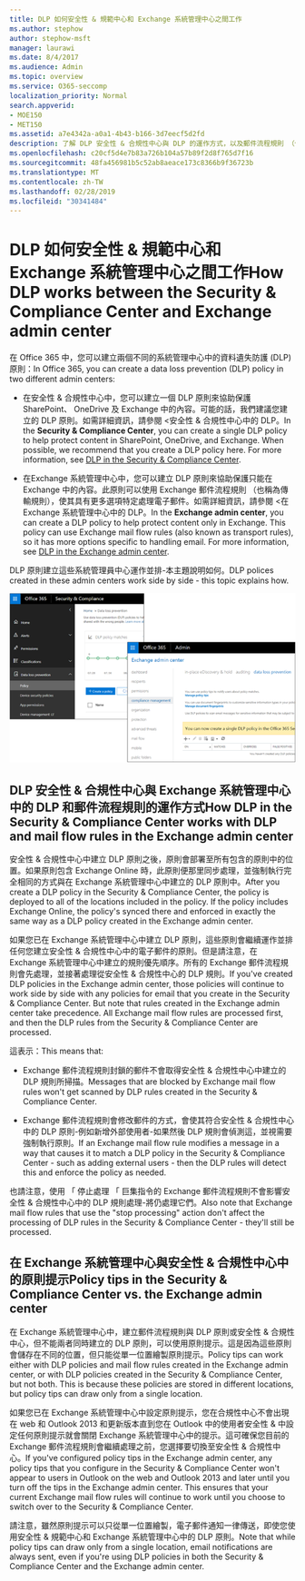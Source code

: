 ```yaml
---
title: DLP 如何安全性 & 規範中心和 Exchange 系統管理中心之間工作
ms.author: stephow
author: stephow-msft
manager: laurawi
ms.date: 8/4/2017
ms.audience: Admin
ms.topic: overview
ms.service: O365-seccomp
localization_priority: Normal
search.appverid:
- MOE150
- MET150
ms.assetid: a7e4342a-a0a1-4b43-b166-3d7eecf5d2fd
description: 了解 DLP 安全性 & 合規性中心與 DLP 的運作方式，以及郵件流程規則 （傳輸規則） 中 Exchange 系統管理中心。
ms.openlocfilehash: c20cf5d4e7b83a726b104a57b89f2d8f765d7f16
ms.sourcegitcommit: 48fa456981b5c52ab8aeace173c8366b9f36723b
ms.translationtype: MT
ms.contentlocale: zh-TW
ms.lasthandoff: 02/28/2019
ms.locfileid: "30341484"
---
```

# <a name="how-dlp-works-between-the-security--compliance-center-and-exchange-admin-center"></a><span data-ttu-id="5182f-103">DLP 如何安全性 & 規範中心和 Exchange 系統管理中心之間工作</span><span class="sxs-lookup"><span data-stu-id="5182f-103">How DLP works between the Security & Compliance Center and Exchange admin center</span></span>

<span data-ttu-id="5182f-104">在 Office 365 中，您可以建立兩個不同的系統管理中心中的資料遺失防護 (DLP) 原則：</span><span class="sxs-lookup"><span data-stu-id="5182f-104">In Office 365, you can create a data loss prevention (DLP) policy in two different admin centers:</span></span>
  
- <span data-ttu-id="5182f-p101">在<b0>安全性 &amp; 合規性中心</b0>中，您可以建立一個 DLP 原則來協助保護 SharePoint、 OneDrive 及 Exchange 中的內容。可能的話，我們建議您建立的 DLP 原則。如需詳細資訊，請參閱 <<c1>安全性 &amp; 合規性中心中的 DLP。</span><span class="sxs-lookup"><span data-stu-id="5182f-p101">In the **Security & Compliance Center**, you can create a single DLP policy to help protect content in SharePoint, OneDrive, and Exchange. When possible, we recommend that you create a DLP policy here. For more information, see [DLP in the Security & Compliance Center](data-loss-prevention-policies.md).</span></span>
    
- <span data-ttu-id="5182f-p102">在<b0>Exchange 系統管理中心</b0>中，您可以建立 DLP 原則來協助保護只能在 Exchange 中的內容。此原則可以使用 Exchange 郵件流程規則 （也稱為傳輸規則），使其具有更多選項特定處理電子郵件。如需詳細資訊，請參閱 <<c1>在 Exchange 系統管理中心中的 DLP。</span><span class="sxs-lookup"><span data-stu-id="5182f-p102">In the **Exchange admin center**, you can create a DLP policy to help protect content only in Exchange. This policy can use Exchange mail flow rules (also known as transport rules), so it has more options specific to handling email. For more information, see [DLP in the Exchange admin center](https://go.microsoft.com/fwlink/?linkid=852311).</span></span>
    
<span data-ttu-id="5182f-111">DLP 原則建立這些系統管理員中心運作並排-本主題說明如何。</span><span class="sxs-lookup"><span data-stu-id="5182f-111">DLP polices created in these admin centers work side by side - this topic explains how.</span></span>
  
![在安全性與規範中心和 Exchange 系統管理中心中的 DLP 頁面](media/d3eaa7e7-3b16-457b-bd9c-26707f7b584f.png)
  
## <a name="how-dlp-in-the-security--compliance-center-works-with-dlp-and-mail-flow-rules-in-the-exchange-admin-center"></a><span data-ttu-id="5182f-113">DLP 安全性 & 合規性中心與 Exchange 系統管理中心中的 DLP 和郵件流程規則的運作方式</span><span class="sxs-lookup"><span data-stu-id="5182f-113">How DLP in the Security & Compliance Center works with DLP and mail flow rules in the Exchange admin center</span></span>

<span data-ttu-id="5182f-p103">安全性 & 合規性中心中建立 DLP 原則之後，原則會部署至所有包含的原則中的位置。如果原則包含 Exchange Online 時，此原則便那里同步處理，並強制執行完全相同的方式與在 Exchange 系統管理中心中建立的 DLP 原則中。</span><span class="sxs-lookup"><span data-stu-id="5182f-p103">After you create a DLP policy in the Security & Compliance Center, the policy is deployed to all of the locations included in the policy. If the policy includes Exchange Online, the policy's synced there and enforced in exactly the same way as a DLP policy created in the Exchange admin center.</span></span> 
  
<span data-ttu-id="5182f-p104">如果您已在 Exchange 系統管理中心中建立 DLP 原則，這些原則會繼續運作並排任何您建立安全性 & 合規性中心中的電子郵件的原則。但是請注意，在 Exchange 系統管理中心中建立的規則優先順序。所有的 Exchange 郵件流程規則會先處理，並接著處理從安全性 & 合規性中心的 DLP 規則。</span><span class="sxs-lookup"><span data-stu-id="5182f-p104">If you've created DLP policies in the Exchange admin center, those policies will continue to work side by side with any policies for email that you create in the Security & Compliance Center. But note that rules created in the Exchange admin center take precedence. All Exchange mail flow rules are processed first, and then the DLP rules from the Security & Compliance Center are processed.</span></span>
  
<span data-ttu-id="5182f-119">這表示：</span><span class="sxs-lookup"><span data-stu-id="5182f-119">This means that:</span></span>
  
- <span data-ttu-id="5182f-120">Exchange 郵件流程規則封鎖的郵件不會取得安全性 & 合規性中心中建立的 DLP 規則所掃描。</span><span class="sxs-lookup"><span data-stu-id="5182f-120">Messages that are blocked by Exchange mail flow rules won't get scanned by DLP rules created in the Security & Compliance Center.</span></span>
    
- <span data-ttu-id="5182f-121">Exchange 郵件流程規則會修改郵件的方式，會使其符合安全性 & 合規性中心中的 DLP 原則-例如新增外部使用者-如果然後 DLP 規則會偵測這，並視需要強制執行原則。</span><span class="sxs-lookup"><span data-stu-id="5182f-121">If an Exchange mail flow rule modifies a message in a way that causes it to match a DLP policy in the Security & Compliance Center - such as adding external users - then the DLP rules will detect this and enforce the policy as needed.</span></span>
    
<span data-ttu-id="5182f-122">也請注意，使用 「 停止處理 「 巨集指令的 Exchange 郵件流程規則不會影響安全性 & 合規性中心中的 DLP 規則處理-將仍處理它們。</span><span class="sxs-lookup"><span data-stu-id="5182f-122">Also note that Exchange mail flow rules that use the "stop processing" action don't affect the processing of DLP rules in the Security & Compliance Center - they'll still be processed.</span></span>
  
## <a name="policy-tips-in-the-security--compliance-center-vs-the-exchange-admin-center"></a><span data-ttu-id="5182f-123">在 Exchange 系統管理中心與安全性 & 合規性中心中的原則提示</span><span class="sxs-lookup"><span data-stu-id="5182f-123">Policy tips in the Security & Compliance Center vs. the Exchange admin center</span></span>

<span data-ttu-id="5182f-p105">在 Exchange 系統管理中心中，建立郵件流程規則與 DLP 原則或安全性 & 合規性中心，但不能兩者同時建立的 DLP 原則，可以使用原則提示。這是因為這些原則會儲存在不同的位置，但只能從單一位置繪製原則提示。</span><span class="sxs-lookup"><span data-stu-id="5182f-p105">Policy tips can work either with DLP policies and mail flow rules created in the Exchange admin center, or with DLP policies created in the Security & Compliance Center, but not both. This is because these policies are stored in different locations, but policy tips can draw only from a single location.</span></span>
  
<span data-ttu-id="5182f-p106">如果您已在 Exchange 系統管理中心中設定原則提示，您在合規性中心不會出現在 web 和 Outlook 2013 和更新版本直到您在 Outlook 中的使用者安全性 & 中設定任何原則提示就會關閉 Exchange 系統管理中心中的提示。這可確保您目前的 Exchange 郵件流程規則會繼續處理之前，您選擇要切換至安全性 & 合規性中心。</span><span class="sxs-lookup"><span data-stu-id="5182f-p106">If you've configured policy tips in the Exchange admin center, any policy tips that you configure in the Security & Compliance Center won't appear to users in Outlook on the web and Outlook 2013 and later until you turn off the tips in the Exchange admin center. This ensures that your current Exchange mail flow rules will continue to work until you choose to switch over to the Security & Compliance Center.</span></span>
  
<span data-ttu-id="5182f-128">請注意，雖然原則提示可以只從單一位置繪製，電子郵件通知一律傳送，即使您使用安全性 & 規範中心和 Exchange 系統管理中心中的 DLP 原則。</span><span class="sxs-lookup"><span data-stu-id="5182f-128">Note that while policy tips can draw only from a single location, email notifications are always sent, even if you're using DLP policies in both the Security & Compliance Center and the Exchange admin center.</span></span>
  

